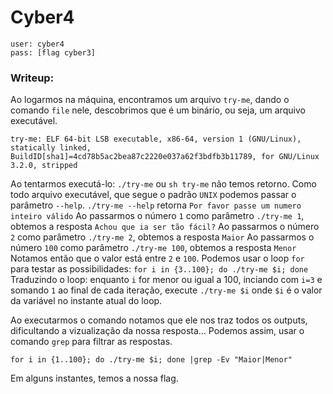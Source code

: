 # Cyber4

```
user: cyber4
pass: [flag cyber3]
```
### Writeup:

Ao logarmos na máquina, encontramos um arquivo `try-me`, dando o comando `file` nele, descobrimos que é um binário, ou seja, um arquivo executável. 
```
try-me: ELF 64-bit LSB executable, x86-64, version 1 (GNU/Linux), statically linked, BuildID[sha1]=4cd78b5ac2bea87c2220e037a62f3bdfb3b11789, for GNU/Linux 3.2.0, stripped
```
Ao tentarmos executá-lo: `./try-me` ou `sh try-me` não temos retorno.
Como todo arquivo executável, que segue o padrão `UNIX` podemos passar o parâmetro `--help`.
`./try-me --help` retorna `Por favor passe um numero inteiro válido`
Ao passarmos o número `1` como parâmetro `./try-me 1`, obtemos a resposta `Achou que ia ser tão fácil?` 
Ao passarmos o número `2` como parâmetro `./try-me 2`, obtemos a resposta `Maior`
Ao passarmos o número `100` como parâmetro `./try-me 100`, obtemos a resposta `Menor`
Notamos então que o valor está entre `2` e `100`.
Podemos usar o loop `for` para testar as possibilidades:
`for i in {3..100}; do ./try-me $i; done`
Traduzindo o loop: enquanto `i` for menor ou igual a 100, inciando com `i=3` e somando `1` ao final de cada iteração, execute `./try-me $i` onde `$i` é o valor da variável no instante atual do loop.

Ao executarmos o comando notamos que ele nos traz todos os outputs, dificultando a vizualização da nossa resposta…
Podemos assim, usar o comando `grep` para filtrar as respostas.

`for i in {1..100}; do ./try-me $i; done |grep -Ev "Maior|Menor"`

Em alguns instantes, temos a nossa flag.
